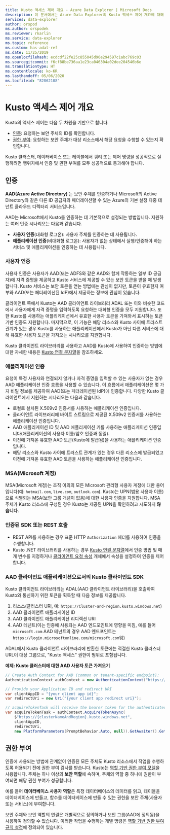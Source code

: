 ```yaml
---
title: Kusto 액세스 제어 개요 - Azure Data Explorer | Microsoft Docs
description: 이 문서에서는 Azure Data Explorer의 Kusto 액세스 제어 개요에 대해 설명합니다.
services: data-explorer
author: orspod
ms.author: orspodek
ms.reviewer: rkarlin
ms.service: data-explorer
ms.topic: reference
ms.custom: has-adal-ref
ms.date: 11/25/2019
ms.openlocfilehash: ecdcdf22fe25c855045d90e294597c1abc769c03
ms.sourcegitcommit: f6cf88be736aa1e23ca046304a02dee204546b6e
ms.translationtype: HT
ms.contentlocale: ko-KR
ms.lasthandoff: 05/06/2020
ms.locfileid: "82862108"
---
```

# <a name="kusto-access-control-overview"></a>Kusto 액세스 제어 개요

Kusto의 액세스 제어는 다음 두 차원을 기반으로 합니다.
* [인증](#authentication): 요청하는 보안 주체의 ID를 확인합니다.
* [권한 부여](#authorization): 요청하는 보안 주체가 대상 리소스에서 해당 요청을 수행할 수 있는지 확인합니다.

Kusto 클러스터, 데이터베이스 또는 테이블에서 쿼리 또는 제어 명령을 성공적으로 실행하려면 행위자에서 인증 및 권한 부여를 모두 성공적으로 통과해야 합니다.

## <a name="authentication"></a>인증


**AAD(Azure Active Directory)** 는 보안 주체를 인증하거나 Microsoft의 Active Directory와 같은 다른 ID 공급자와 페더레이션할 수 있는 Azure의 기본 설정 다중 테넌트 클라우드 디렉터리 서비스입니다.

AAD는 Microsoft에서 Kusto를 인증하는 데 기본적으로 설정되는 방법입니다. 지원하는 여러 인증 시나리오는 다음과 같습니다.
* **사용자 인증**(대화형 로그온): 사용자 주체를 인증하는 데 사용됩니다.
* **애플리케이션 인증**(비대화형 로그온): 사용자가 없는 상태에서 실행/인증해야 하는 서비스 및 애플리케이션을 인증하는 데 사용됩니다.

### <a name="user-authentication"></a>사용자 인증
사용자 인증은 사용자가 AAD(또는 ADFS와 같은 AAD와 함께 작동하는 일부 ID 공급자)에 자격 증명을 제공하고 Kusto 서비스에 제공할 수 있는 보안 토큰을 받을 때 발생합니다. Kusto 서비스는 보안 토큰을 얻는 방법에는 관심이 없지만, 토큰이 유효한지 여부와 AAD(또는 페더레이션된 IdP)에서 제공하는 정보에 관심이 있습니다.

클라이언트 쪽에서 Kusto는 AAD 클라이언트 라이브러리 ADAL 또는 이와 비슷한 코드에서 사용자에게 자격 증명을 입력하도록 요청하는 대화형 인증을 모두 지원합니다. 또한 Kusto를 사용하는 애플리케이션에서 유효한 사용자 토큰을 가져와서 표시하는 토큰 기반 인증도 지원합니다. 마지막으로, 이 기능은 해당 리소스와 Kusto 사이에 트러스트 관계가 있는 경우 Kusto를 사용하는 애플리케이션에서 Kusto가 아닌 다른 서비스에 대해 유효한 사용자 토큰을 가져오는 시나리오를 지원합니다.

Kusto 클라이언트 라이브러리를 사용하고 AAD를 Kusto에 사용하여 인증하는 방법에 대한 자세한 내용은 [Kusto 연결 문자열](../../api/connection-strings/kusto.md)을 참조하세요.

### <a name="application-authentication"></a>애플리케이션 인증
요청이 특정 사용자와 연결되지 않거나 자격 증명을 입력할 수 있는 사용자가 없는 경우 AAD 애플리케이션 인증 흐름을 사용할 수 있습니다. 이 흐름에서 애플리케이션은 몇 가지 비밀 정보를 제공하여 AAD(또는 페더레이션된 IdP)에 인증합니다. 다양한 Kusto 클라이언트에서 지원하는 시나리오는 다음과 같습니다.

* 로컬로 설치된 X.509v2 인증서를 사용하는 애플리케이션 인증입니다.
* 클라이언트 라이브러리에 바이트 스트림으로 제공된 X.509v2 인증서를 사용하는 애플리케이션 인증입니다.
* AAD 애플리케이션 ID 및 AAD 애플리케이션 키를 사용하는 애플리케이션 인증입니다(애플리케이션의 사용자 이름/암호 인증과 동일).
* 이전에 가져온 유효한 AAD 토큰(Kusto에 발급됨)을 사용하는 애플리케이션 인증입니다.
* 해당 리소스와 Kusto 사이에 트러스트 관계가 있는 경우 다른 리소스에 발급되었고 이전에 가져온 유효한 AAD 토큰을 사용하는 애플리케이션 인증입니다.


### <a name="microsoft-accounts-msas"></a>MSA(Microsoft 계정)
MSA(Microsoft 계정)는 조직 이외의 모든 Microsoft 관리형 사용자 계정에 대한 용어입니다(예: `hotmail.com`, `live.com`, `outlook.com`).
Kusto는 UPN(범용 사용자 이름)으로 식별되는 MSA(보안 그룹 개념이 없음)에 대한 사용자 인증을 지원합니다.
MSA 주체가 Kusto 리소스에 구성된 경우 Kusto는 제공된 UPN을 확인하려고 시도하지 **않습니다**.

### <a name="authenticated-sdk-or-rest-calls"></a>인증된 SDK 또는 REST 호출
* REST API를 사용하는 경우 표준 HTTP `Authorization` 헤더를 사용하여 인증을 수행합니다.
* Kusto .NET 라이브러리를 사용하는 경우 [Kusto 연결 문자열](../../api/connection-strings/kusto.md)에서 인증 방법 및 매개 변수를 지정하거나 [클라이언트 요청 속성](https://kusto.azurewebsites.net/docs/api/request-properties.html) 개체에서 속성을 설정하여 인증을 제어합니다.

### <a name="kusto-client-sdk-as-an-aad-client-application"></a>AAD 클라이언트 애플리케이션으로서의 Kusto 클라이언트 SDK
Kusto 클라이언트 라이브러리는 ADAL(AAD 클라이언트 라이브러리)을 호출하여 Kusto와 통신하기 위한 토큰을 획득할 때 다음 정보를 제공합니다.

1. 리소스(클러스터 URI, 예: `https://Cluster-and-region.kusto.windows.net`)
2. AAD 클라이언트 애플리케이션 ID
3. AAD 클라이언트 애플리케이션 리디렉션 URI
4. AAD 테넌트(이는 인증에 사용되는 AAD 엔드포인트에 영향을 미침, 예를 들어 `microsoft.com` AAD 테넌트의 경우 AAD 엔드포인트는 `https://login.microsoftonline.com/microsoft.com`임)

ADAL에서 Kusto 클라이언트 라이브러리에 반환한 토큰에는 적절한 Kusto 클러스터 URL이 대상 그룹으로, "Kusto 액세스" 권한이 범위로 포함됩니다.

**예제: Kusto 클러스터에 대한 AAD 사용자 토큰 가져오기**
```csharp
// Create Auth Context for AAD (common or tenant-specific endpoint):
AuthenticationContext authContext = new AuthenticationContext("https://login.microsoftonline.com/{AAD TenantID or name}");

// Provide your Application ID and redirect URI
var clientAppID = "{your client app id}";
var redirectUri = new Uri("{your client app redirect uri}");

// acquireTokenTask will receive the bearer token for the authenticated user
var acquireTokenTask = authContext.AcquireTokenAsync(
    $"https://{clusterNameAndRegion}.kusto.windows.net",
    clientAppID,
    redirectUri,
    new PlatformParameters(PromptBehavior.Auto, null)).GetAwaiter().GetResult();
```


## <a name="authorization"></a>권한 부여

인증에 사용되는 방법에 관계없이 인증된 모든 주체도 Kusto 리소스에서 작업을 수행하도록 허용되기 전에 권한 부여 검사를 받습니다.
Kusto는 [역할 기반 권한 부여 모델](role-based-authorization.md)을 사용합니다. 주체는 하나 이상의 **보안 역할**에 속하며, 주체의 역할 중 하나에 권한이 부여되면 해당 권한 부여가 성공합니다.

예를 들어 **데이터베이스 사용자 역할**은 특정 데이터베이스의 데이터를 읽고, 테이블을 데이터베이스에 만들고, 함수를 데이터베이스에 만들 수 있는 권한을 보안 주체(사용자 또는 서비스)에 부여합니다.

보안 주체와 보안 역할의 연결은 개별적으로 정의하거나 보안 그룹(AAD에 정의됨)을 사용하여 정의할 수 있습니다. 이러한 작업을 수행하는 개별 명령은 [역할 기반 권한 부여 규칙 설정](../security-roles.md)에 정의되어 있습니다.
